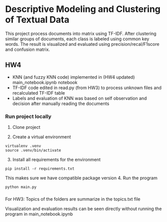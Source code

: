# Descriptive Modeling and Clustering of Textual Data
This project process documents into matrix using TF-IDF. After clustering similar groups of documents, each class is labeled using common key words. The result is visualized and evaluated using precision/recal/F1score and confusion matrix.

## HW4 
- KNN (and fuzzy KNN code) implemented in (HW4 updated) main_notebook.ipynb notebook
- TF-IDF code edited in read.py (from HW3) to process unknown files and recalculated TF-IDF table
- Labels and evaluation of KNN was based on self observation and decision after manually reading the documents

### Run project locally
1. Clone project

2. Create a virtual environment
```
virtualenv .venv
source .venv/bin/activate 
```
3. Install all requirements for the environment
```
pip install -r requirements.txt
```
This makes sure we have compatible package version
4. Run the program
```
python main.py
```

### 
For HW3:
Topics of the folders are summarize in the topics.txt file 

Visualization and evaluation results can be seen directly without running the program in main_notebook.ipynb


